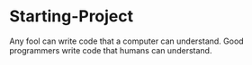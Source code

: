 # Starting-Project
Any fool can write code that a computer can understand. Good programmers write code that humans can understand.
